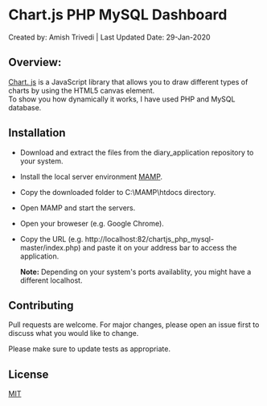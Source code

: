 # Chart.js PHP MySQL Dashboard

Created by: Amish Trivedi | Last Updated Date: 29-Jan-2020

## Overview:
[Chart. js](https://www.chartjs.org/) is a JavaScript library that allows you to draw different types of charts by using the HTML5 canvas element.<br/>
To show you how dynamically it works, I have used PHP and MySQL database.

## Installation

* Download and extract the files from the diary_application repository to your system.
* Install the local server environment [MAMP](https://www.mamp.info/en/).  
* Copy the downloaded folder to C:\MAMP\htdocs directory.
* Open MAMP and start the servers. 
* Open your broweser (e.g. Google Chrome).
* Copy the URL (e.g. http://localhost:82/chartjs_php_mysql-master/index.php) and paste it on your address bar to access the application.

  **Note:** Depending on your system's ports availablity, you might have a different localhost.


## Contributing
Pull requests are welcome. For major changes, please open an issue first to discuss what you would like to change.

Please make sure to update tests as appropriate.

## License
[MIT](https://choosealicense.com/licenses/mit/)
